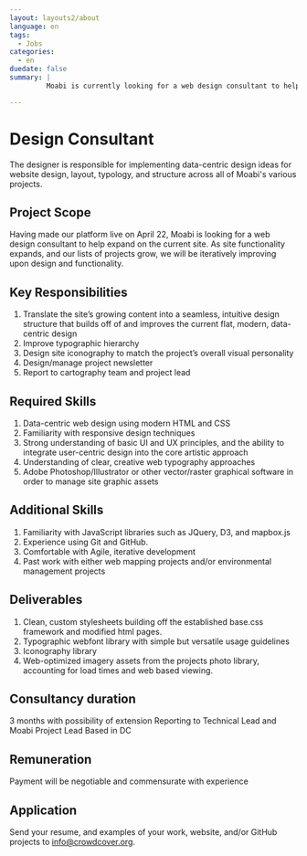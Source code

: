 ```yaml
---
layout: layouts2/about
language: en
tags:
  - Jobs
categories:
  - en
duedate: false
summary: |
         Moabi is currently looking for a web design consultant to help grow our website.  We are looking for someone with an extensive web design background, highly competent with HTML and CSS, and with a strong grasp on UX and modern web design techniques.  The post will be based in DC.

---
```

# Design Consultant

The designer is responsible for implementing data-centric design ideas for website design, layout, typology, and structure across all of Moabi's various projects.

## Project Scope
Having made our platform live on April 22, Moabi is looking for a web design consultant to help expand on the current site.  As site functionality expands, and our lists of projects grow, we will be iteratively improving upon design and functionality.

## Key Responsibilities
1. Translate the site’s growing content into a seamless, intuitive design structure that builds off of and improves the current flat, modern, data-centric design
2. Improve typographic hierarchy
3. Design site iconography to match the project’s overall visual personality
4. Design/manage project newsletter
5. Report to cartography team and project lead

## Required Skills
1. Data-centric web design using modern HTML and CSS
2. Familiarity with responsive design techniques
3. Strong understanding of basic UI and UX principles, and the ability to integrate user-centric design into the core artistic approach
4. Understanding of clear, creative web typography approaches
5. Adobe Photoshop/Illustrator or other vector/raster graphical software in order to manage site graphic assets

## Additional Skills
1. Familiarity with JavaScript libraries such as JQuery, D3, and mapbox.js
2. Experience using Git and GitHub.
3. Comfortable with Agile, iterative development
4. Past work with either web mapping projects and/or environmental management projects

## Deliverables
1. Clean, custom stylesheets building off the established base.css framework and modified html pages.
2. Typographic webfont library with simple but versatile usage guidelines
3. Iconography library
4. Web-optimized imagery assets from the projects photo library, accounting for load times and web based viewing.

## Consultancy duration
3 months with possibility of extension
Reporting to Technical Lead and Moabi Project Lead
Based in DC

## Remuneration
Payment will be negotiable and commensurate with experience

## Application
Send your resume, and examples of your work, website, and/or GitHub projects to [info@crowdcover.org](mailto:info@crowdcover.org).





